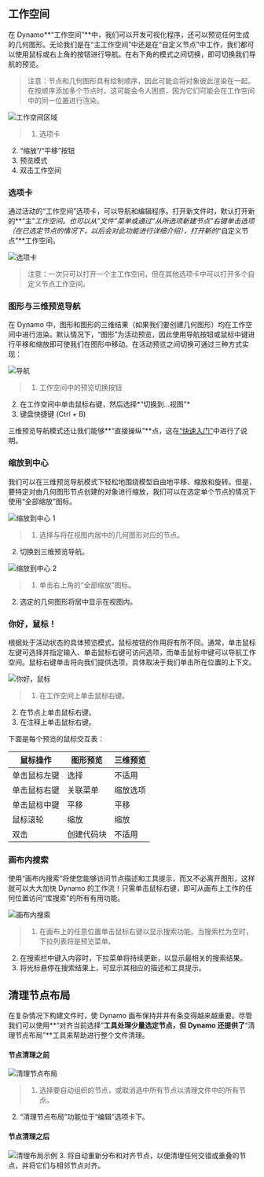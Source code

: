 

## 工作空间

在 Dynamo**“工作空间”**中，我们可以开发可视化程序，还可以预览任何生成的几何图形。无论我们是在“主工作空间”中还是在“自定义节点”中工作，我们都可以使用鼠标或右上角的按钮进行导航。在右下角的模式之间切换，即可切换我们导航的预览。

> 注意：节点和几何图形具有绘制顺序，因此可能会将对象彼此渲染在一起。在按顺序添加多个节点时，这可能会令人困惑，因为它们可能会在工作空间中的同一位置进行渲染。

![工作空间区域](images/2-3/01-WorkspaceRegions.png)

> 1. 选项卡
2. “缩放”/“平移”按钮
3. 预览模式
4. 双击工作空间

### 选项卡

通过活动的“工作空间”选项卡，可以导航和编辑程序。打开新文件时，默认打开新的**“主”**工作空间。也可以从“文件”菜单或通过*“从所选项新建节点”*右键单击选项（在已选定节点的情况下，以后会对此功能进行详细介绍），打开新的**“自定义节点”**工作空间。

![选项卡](images/2-3/02-Tabs.png)

> 注意：一次只可以打开一个主工作空间，但在其他选项卡中可以打开多个自定义节点工作空间。

### 图形与三维预览导航

在 Dynamo 中，图形和图形的三维结果（如果我们要创建几何图形）均在工作空间中进行渲染。默认情况下，“图形”为活动预览，因此使用导航按钮或鼠标中键进行平移和缩放即可使我们在图形中移动。在活动预览之间切换可通过三种方式实现：

![导航](images/2-3/03-PreviewNavigations.png)

> 1. 工作空间中的预览切换按钮
2. 在工作空间中单击鼠标右键，然后选择*“切换到...视图”*
3. 键盘快捷键 (Ctrl + B)

三维预览导航模式还让我们能够**“直接操纵”**点，这在[“快速入门”](http://primer.dynamobim.org/02_Hello-Dynamo/2-6_the_quick_start_guide.html)中进行了说明。

### 缩放到中心

我们可以在三维预览导航模式下轻松地围绕模型自由地平移、缩放和旋转。但是，要特定对由几何图形节点创建的对象进行缩放，我们可以在选定单个节点的情况下使用“全部缩放”图标。

![缩放到中心 1](images/2-3/03-ZoomToRecenter_1.png)

> 1. 选择与将在视图内居中的几何图形对应的节点。
2. 切换到三维预览导航。

![缩放到中心 2](images/2-3/03-ZoomToRecenter_2.png)

> 1. 单击右上角的“全部缩放”图标。
2. 选定的几何图形将居中显示在视图内。

### 你好，鼠标！

根据处于活动状态的具体预览模式，鼠标按钮的作用将有所不同。通常，单击鼠标左键可选择并指定输入、单击鼠标右键可访问选项，而单击鼠标中键可以导航工作空间。鼠标右键单击将向我们提供选项，具体取决于我们单击所在位置的上下文。

![你好，鼠标](images/2-3/04-HelloMouse.png)

> 1. 在工作空间上单击鼠标右键。
2. 在节点上单击鼠标右键。
3. 在注释上单击鼠标右键。

下面是每个预览的鼠标交互表：

|**鼠标操作**|**图形预览**|**三维预览**|
| -- | -- | -- |
|单击鼠标左键|选择|不适用|
|单击鼠标右键|关联菜单|缩放选项|
|单击鼠标中键|平移|平移|
|鼠标滚轮|缩放|缩放|
|双击|创建代码块|不适用|

### 画布内搜索

使用“画布内搜索”将使您能够访问节点描述和工具提示，而又不必离开图形，这样就可以大大加快 Dynamo 的工作流！只需单击鼠标右键，即可从画布上工作的任何位置访问“库搜索”的所有有用功能。

![画布内搜索](images/2-3/05-InCanvasSearch.jpg)

> 1. 在画布上的任意位置单击鼠标右键以显示搜索功能。当搜索栏为空时，下拉列表将是预览菜单。
2. 在搜索栏中键入内容时，下拉菜单将持续更新，以显示最相关的搜索结果。
3. 将光标悬停在搜索结果上，可显示其相应的描述和工具提示。

## 清理节点布局

在复杂情况下构建文件时，使 Dynamo 画布保持井井有条变得越来越重要。尽管我们可以使用**“对齐当前选择”**工具处理少量选定节点，但 Dynamo 还提供了**“清理节点布局”**工具来帮助进行整个文件清理。

#### 节点清理之前

![清理节点布局](images/2-3/06-CleanupNodeLayout.png)

> 1. 选择要自动组织的节点，或取消选中所有节点以清理文件中的所有节点。
2. “清理节点布局”功能位于“编辑”选项卡下。
#### 节点清理之后

![清理布局示例](images/2-3/07-CleanupNodeLayout.png)
3. 将自动重新分布和对齐节点，以便清理任何交错或重叠的节点，并将它们与相邻节点对齐。


